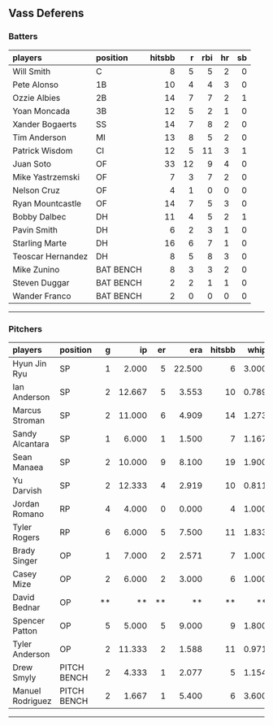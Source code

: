 ## Vass Deferens

### Batters

 
|players           |position  | hitsbb|  r| rbi| hr| sb| 
|:-----------------|:---------|------:|--:|---:|--:|--:| 
|Will Smith        |C         |      8|  5|   5|  2|  0| 
|Pete Alonso       |1B        |     10|  4|   4|  3|  0| 
|Ozzie Albies      |2B        |     14|  7|   7|  2|  1| 
|Yoan Moncada      |3B        |     12|  5|   2|  1|  0| 
|Xander Bogaerts   |SS        |     14|  7|   8|  2|  0| 
|Tim Anderson      |MI        |     13|  8|   5|  2|  0| 
|Patrick Wisdom    |CI        |     12|  5|  11|  3|  1| 
|Juan Soto         |OF        |     33| 12|   9|  4|  0| 
|Mike Yastrzemski  |OF        |      7|  3|   7|  2|  0| 
|Nelson Cruz       |OF        |      4|  1|   0|  0|  0| 
|Ryan Mountcastle  |OF        |     14|  7|   5|  3|  0| 
|Bobby Dalbec      |DH        |     11|  4|   5|  2|  1| 
|Pavin Smith       |DH        |      6|  2|   3|  1|  0| 
|Starling Marte    |DH        |     16|  6|   7|  1|  0| 
|Teoscar Hernandez |DH        |      8|  5|   8|  3|  0| 
|Mike Zunino       |BAT BENCH |      8|  3|   3|  2|  0| 
|Steven Duggar     |BAT BENCH |      2|  2|   1|  1|  0| 
|Wander Franco     |BAT BENCH |      2|  0|   0|  0|  0| 


* * *

### Pitchers

 
|players          |position    |  g|     ip| er|    era| hitsbb|  whip| so|  w| sv| 
|:----------------|:-----------|--:|------:|--:|------:|------:|-----:|--:|--:|--:| 
|Hyun Jin Ryu     |SP          |  1|  2.000|  5| 22.500|      6| 3.000|  2|  0|  0| 
|Ian Anderson     |SP          |  2| 12.667|  5|  3.553|     10| 0.789| 15|  1|  0| 
|Marcus Stroman   |SP          |  2| 11.000|  6|  4.909|     14| 1.273| 11|  0|  0| 
|Sandy Alcantara  |SP          |  1|  6.000|  1|  1.500|      7| 1.167|  4|  0|  0| 
|Sean Manaea      |SP          |  2| 10.000|  9|  8.100|     19| 1.900|  6|  1|  0| 
|Yu Darvish       |SP          |  2| 12.333|  4|  2.919|     10| 0.811| 16|  0|  0| 
|Jordan Romano    |RP          |  4|  4.000|  0|  0.000|      4| 1.000|  6|  0|  3| 
|Tyler Rogers     |RP          |  6|  6.000|  5|  7.500|     11| 1.833|  4|  0|  1| 
|Brady Singer     |OP          |  1|  7.000|  2|  2.571|      7| 1.000|  7|  1|  0| 
|Casey Mize       |OP          |  2|  6.000|  2|  3.000|      6| 1.000|  6|  0|  0| 
|David Bednar     |OP          | **|     **| **|     **|     **|    **| **| **| **| 
|Spencer Patton   |OP          |  5|  5.000|  5|  9.000|      9| 1.800|  6|  0|  0| 
|Tyler Anderson   |OP          |  2| 11.333|  2|  1.588|     11| 0.971| 12|  1|  0| 
|Drew Smyly       |PITCH BENCH |  2|  4.333|  1|  2.077|      5| 1.154|  4|  1|  0| 
|Manuel Rodriguez |PITCH BENCH |  2|  1.667|  1|  5.400|      6| 3.600|  1|  0|  0| 


* * *


